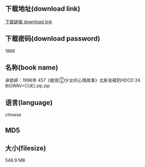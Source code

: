 ## 下载地址(download link)
[下载链接 download link](https://tutu365.netlify.app/?s=%E5%8D%93%E4%BE%9D%E5%A9%B7%EF%BC%9A1996%E5%B9%B4+457%E3%80%8A%E8%9C%95%E5%8F%98%E2%91%A1%E5%B0%91%E5%A5%B3%E7%9A%84%E5%BF%83%E6%83%85%E6%95%85%E4%BA%8B%E3%80%8B%E5%8C%97%E5%BD%B1%E9%87%91%E7%A2%9F%E8%B1%B9HDCD+24+Bit%5BWAV%2BCUE%5D.zip)

## 下载密码(download password)
1866

## 名称(book name)
卓依婷：1996年 457《蜕变②少女的心情故事》北影金碟豹HDCD 24 Bit[WAV+CUE].zip.zip

## 语言(language)
chinese

## MD5


## 大小(filesize)
548.9 MB
